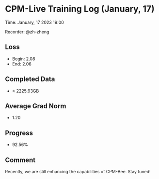 
# CPM-Live Training Log (January, 17)

Time: January, 17 2023 19:00

Recorder: @zh-zheng

## Loss
- Begin: 2.08
- End: 2.06
	
## Completed Data
- $\approx$ 2225.93GB

## Average Grad Norm
- 1.20

## Progress
- 92.56%

## Comment

Recently, we are still enhancing the capabilities of CPM-Bee. Stay tuned!
